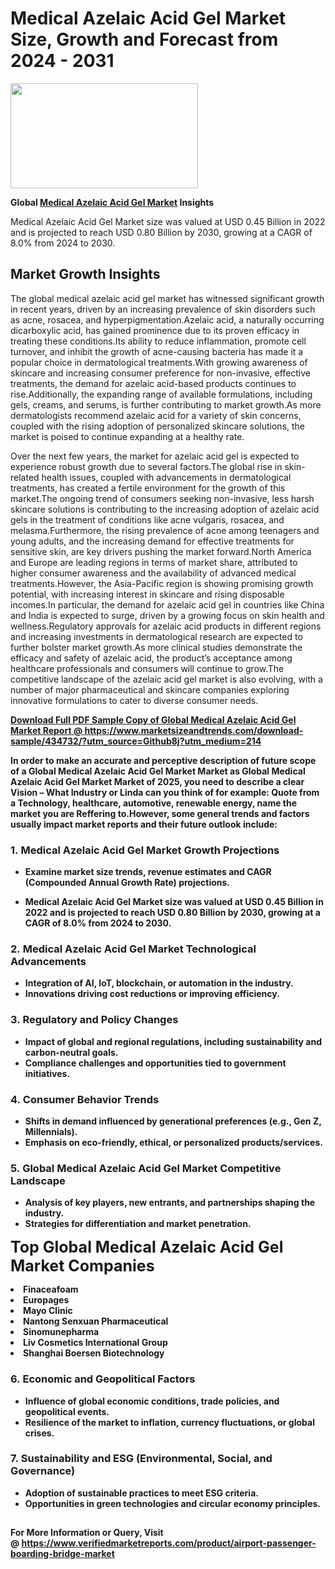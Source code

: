 <H1>Medical Azelaic Acid Gel Market Size, Growth and Forecast from 2024 - 2031</H1><img class="aligncenter size-medium wp-image-584254" src="https://thirdeyenews.in/wp-content/uploads/2024/09/Global-Market-Research-300x168.jpeg" alt="" width="300" height="168" /><p><strong>Global&nbsp;<a href="https://www.marketsizeandtrends.com/download-sample/434732/?utm_source=Github8j?utm_medium=214">Medical Azelaic Acid Gel Market</a> Insights</strong></p><p>Medical Azelaic Acid Gel Market size was valued at USD 0.45 Billion in 2022 and is projected to reach USD 0.80 Billion by 2030, growing at a CAGR of 8.0% from 2024 to 2030.</p><p><h2>Market Growth Insights</h2> <p>The global medical azelaic acid gel market has witnessed significant growth in recent years, driven by an increasing prevalence of skin disorders such as acne, rosacea, and hyperpigmentation.Azelaic acid, a naturally occurring dicarboxylic acid, has gained prominence due to its proven efficacy in treating these conditions.Its ability to reduce inflammation, promote cell turnover, and inhibit the growth of acne-causing bacteria has made it a popular choice in dermatological treatments.With growing awareness of skincare and increasing consumer preference for non-invasive, effective treatments, the demand for azelaic acid-based products continues to rise.Additionally, the expanding range of available formulations, including gels, creams, and serums, is further contributing to market growth.As more dermatologists recommend azelaic acid for a variety of skin concerns, coupled with the rising adoption of personalized skincare solutions, the market is poised to continue expanding at a healthy rate.<br><strong><a href="download-link"></a></strong></p> <p>Over the next few years, the market for azelaic acid gel is expected to experience robust growth due to several factors.The global rise in skin-related health issues, coupled with advancements in dermatological treatments, has created a fertile environment for the growth of this market.The ongoing trend of consumers seeking non-invasive, less harsh skincare solutions is contributing to the increasing adoption of azelaic acid gels in the treatment of conditions like acne vulgaris, rosacea, and melasma.Furthermore, the rising prevalence of acne among teenagers and young adults, and the increasing demand for effective treatments for sensitive skin, are key drivers pushing the market forward.North America and Europe are leading regions in terms of market share, attributed to higher consumer awareness and the availability of advanced medical treatments.However, the Asia-Pacific region is showing promising growth potential, with increasing interest in skincare and rising disposable incomes.In particular, the demand for azelaic acid gel in countries like China and India is expected to surge, driven by a growing focus on skin health and wellness.Regulatory approvals for azelaic acid products in different regions and increasing investments in dermatological research are expected to further bolster market growth.As more clinical studies demonstrate the efficacy and safety of azelaic acid, the product’s acceptance among healthcare professionals and consumers will continue to grow.The competitive landscape of the azelaic acid gel market is also evolving, with a number of major pharmaceutical and skincare companies exploring innovative formulations to cater to diverse consumer needs.<br><strong><a href="get-more-link"></p><p><span class=""><strong>Download Full PDF Sample Copy of Global Medical Azelaic Acid Gel Market Report</strong> @ <a href="https://www.marketsizeandtrends.com/download-sample/434732/?utm_source=Github8j?utm_medium=214" target="_blank">https://www.marketsizeandtrends.com/download-sample/434732/?utm_source=Github8j?utm_medium=214</a></span></p><p>In order to make an accurate and perceptive description of future scope of a Global&nbsp;Medical Azelaic Acid Gel Market Market as Global&nbsp;Medical Azelaic Acid Gel Market Market of 2025, you need to describe a clear Vision &ndash; What Industry or Linda can you think of for example: Quote from a Technology, healthcare, automotive, renewable energy, name the market you are Reffering to.However, some general trends and factors usually impact market reports and their future outlook include:</p><h3>1.&nbsp;<strong>Medical Azelaic Acid Gel Market Growth Projections</strong></h3><ul><li>Examine market size trends, revenue estimates and CAGR (Compounded Annual Growth Rate) projections.</li><li><p>Medical Azelaic Acid Gel Market size was valued at USD 0.45 Billion in 2022 and is projected to reach USD 0.80 Billion by 2030, growing at a CAGR of 8.0% from 2024 to 2030.</p></li></ul><h3>2.&nbsp;<strong>Medical Azelaic Acid Gel Market Technological Advancements</strong></h3><ul><li>Integration of AI, IoT, blockchain, or automation in the industry.</li><li>Innovations driving cost reductions or improving efficiency.</li></ul><h3>3.&nbsp;<strong>Regulatory and Policy Changes</strong></h3><ul><li>Impact of global and regional regulations, including sustainability and carbon-neutral goals.</li><li>Compliance challenges and opportunities tied to government initiatives.</li></ul><h3>4.&nbsp;<strong>Consumer Behavior Trends</strong></h3><ul><li>Shifts in demand influenced by generational preferences (e.g., Gen Z, Millennials).</li><li>Emphasis on eco-friendly, ethical, or personalized products/services.</li></ul><h3>5.&nbsp;<strong>Global Medical Azelaic Acid Gel Market Competitive Landscape</strong></h3><ul><li>Analysis of key players, new entrants, and partnerships shaping the industry.</li><li>Strategies for differentiation and market penetration.</li></ul><p data-pm-slice="1 1 []"><span style="color: inherit; font-family: inherit; font-size: 25px;">Top Global Medical Azelaic Acid Gel Market Companies</span></p><div class="" data-test-id=""><p><li>Finaceafoam</li><li> Europages</li><li> Mayo Clinic</li><li> Nantong Senxuan Pharmaceutical</li><li> Sinomunepharma</li><li> Liv Cosmetics International Group</li><li> Shanghai Boersen Biotechnology</li></p></div><h3>6.&nbsp;<strong>Economic and Geopolitical Factors</strong></h3><ul><li>Influence of global economic conditions, trade policies, and geopolitical events.</li><li>Resilience of the market to inflation, currency fluctuations, or global crises.</li></ul><h3>7.&nbsp;<strong>Sustainability and ESG (Environmental, Social, and Governance)</strong></h3><ul><li>Adoption of sustainable practices to meet ESG criteria.</li><li>Opportunities in green technologies and circular economy principles.</li></ul><h2><strong style="font-size: 14px;">For More Information or Query, Visit @&nbsp;</strong><a style="background-color: #ffffff; font-size: 14px;" href="https://www.marketsizeandtrends.com/report/medical-azelaic-acid-gel-market/" target="_blank">https://www.verifiedmarketreports.com/product/airport-passenger-boarding-bridge-market</a></h2>